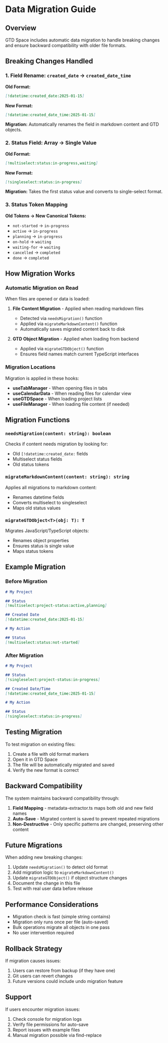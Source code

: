 # Data Migration Guide

## Overview

GTD Space includes automatic data migration to handle breaking changes and ensure backward compatibility with older file formats.

## Breaking Changes Handled

### 1. Field Rename: `created_date` → `created_date_time`

**Old Format:**
```markdown
[!datetime:created_date:2025-01-15]
```

**New Format:**
```markdown
[!datetime:created_date_time:2025-01-15]
```

**Migration:** Automatically renames the field in markdown content and GTD objects.

### 2. Status Field: Array → Single Value

**Old Format:**
```markdown
[!multiselect:status:in-progress,waiting]
```

**New Format:**
```markdown
[!singleselect:status:in-progress]
```

**Migration:** Takes the first status value and converts to single-select format.

### 3. Status Token Mapping

**Old Tokens → New Canonical Tokens:**
- `not-started` → `in-progress`
- `active` → `in-progress`
- `planning` → `in-progress`
- `on-hold` → `waiting`
- `waiting-for` → `waiting`
- `cancelled` → `completed`
- `done` → `completed`

## How Migration Works

### Automatic Migration on Read

When files are opened or data is loaded:

1. **File Content Migration** - Applied when reading markdown files
   - Detected via `needsMigration()` function
   - Applied via `migrateMarkdownContent()` function
   - Automatically saves migrated content back to disk

2. **GTD Object Migration** - Applied when loading from backend
   - Applied via `migrateGTDObject()` function
   - Ensures field names match current TypeScript interfaces

### Migration Locations

Migration is applied in these hooks:

- **useTabManager** - When opening files in tabs
- **useCalendarData** - When reading files for calendar view
- **useGTDSpace** - When loading project lists
- **useFileManager** - When loading file content (if needed)

## Migration Functions

### `needsMigration(content: string): boolean`

Checks if content needs migration by looking for:
- Old `[!datetime:created_date:` fields
- Multiselect status fields
- Old status tokens

### `migrateMarkdownContent(content: string): string`

Applies all migrations to markdown content:
- Renames datetime fields
- Converts multiselect to singleselect
- Maps old status values

### `migrateGTDObject<T>(obj: T): T`

Migrates JavaScript/TypeScript objects:
- Renames object properties
- Ensures status is single value
- Maps status tokens

## Example Migration

### Before Migration
```markdown
# My Project

## Status
[!multiselect:project-status:active,planning]

## Created Date
[!datetime:created_date:2025-01-15]

# My Action

## Status
[!multiselect:status:not-started]
```

### After Migration
```markdown
# My Project

## Status
[!singleselect:project-status:in-progress]

## Created Date/Time
[!datetime:created_date_time:2025-01-15]

# My Action

## Status
[!singleselect:status:in-progress]
```

## Testing Migration

To test migration on existing files:

1. Create a file with old format markers
2. Open it in GTD Space
3. The file will be automatically migrated and saved
4. Verify the new format is correct

## Backward Compatibility

The system maintains backward compatibility through:

1. **Field Mapping** - metadata-extractor.ts maps both old and new field names
2. **Auto-Save** - Migrated content is saved to prevent repeated migrations
3. **Non-Destructive** - Only specific patterns are changed, preserving other content

## Future Migrations

When adding new breaking changes:

1. Update `needsMigration()` to detect old format
2. Add migration logic to `migrateMarkdownContent()`
3. Update `migrateGTDObject()` if object structure changes
4. Document the change in this file
5. Test with real user data before release

## Performance Considerations

- Migration check is fast (simple string contains)
- Migration only runs once per file (auto-saved)
- Bulk operations migrate all objects in one pass
- No user intervention required

## Rollback Strategy

If migration causes issues:

1. Users can restore from backup (if they have one)
2. Git users can revert changes
3. Future versions could include undo migration feature

## Support

If users encounter migration issues:

1. Check console for migration logs
2. Verify file permissions for auto-save
3. Report issues with example files
4. Manual migration possible via find-replace